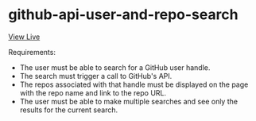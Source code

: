 # github-api-user-and-repo-search

[View Live]()

Requirements:
- The user must be able to search for a GitHub user handle.
- The search must trigger a call to GitHub's API.
- The repos associated with that handle must be displayed on the page with the repo name and link to the repo URL.
- The user must be able to make multiple searches and see only the results for the current search.
